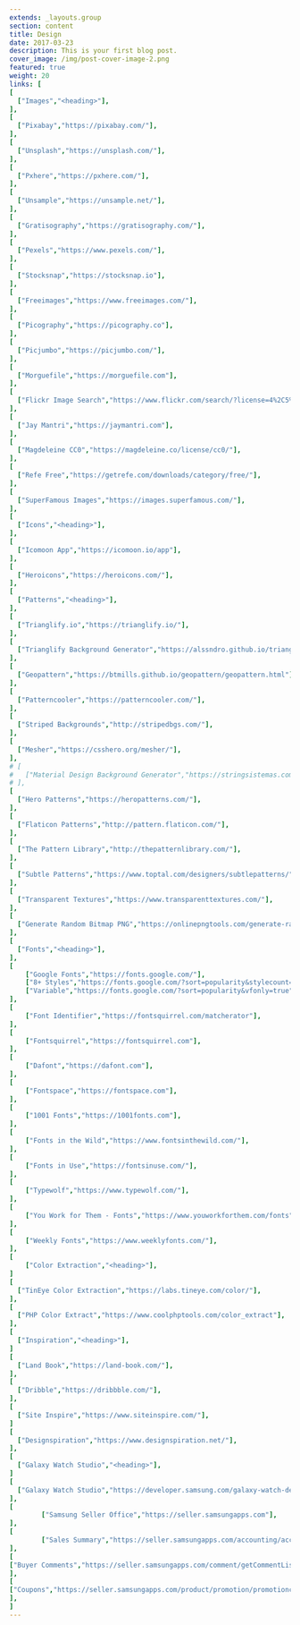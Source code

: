 ```yaml
---
extends: _layouts.group
section: content
title: Design
date: 2017-03-23
description: This is your first blog post.
cover_image: /img/post-cover-image-2.png
featured: true
weight: 20
links: [
[
  ["Images","<heading>"],
],
[
  ["Pixabay","https://pixabay.com/"],
],
[
  ["Unsplash","https://unsplash.com/"],
],
[
  ["Pxhere","https://pxhere.com/"],
],
[
  ["Unsample","https://unsample.net/"],
],
[
  ["Gratisography","https://gratisography.com/"],
],
[
  ["Pexels","https://www.pexels.com/"],
],
[
  ["Stocksnap","https://stocksnap.io"],
],
[
  ["Freeimages","https://www.freeimages.com/"],
],
[
  ["Picography","https://picography.co"],
],
[
  ["Picjumbo","https://picjumbo.com/"],
],
[
  ["Morguefile","https://morguefile.com"],
],
[
  ["Flickr Image Search","https://www.flickr.com/search/?license=4%2C5%2C6%2C9%2C10&advanced=1&dimension_search_mode=min&height=1024&width=1024&media=photos&text="],
],
[
  ["Jay Mantri","https://jaymantri.com"],
],
[
  ["Magdeleine CC0","https://magdeleine.co/license/cc0/"],
],
[
  ["Refe Free","https://getrefe.com/downloads/category/free/"],
],
[
  ["SuperFamous Images","https://images.superfamous.com/"],
],
[
  ["Icons","<heading>"],
],
[
  ["Icomoon App","https://icomoon.io/app"],
],
[
  ["Heroicons","https://heroicons.com/"],
],
[
  ["Patterns","<heading>"],
],
[
  ["Trianglify.io","https://trianglify.io/"],
],
[
  ["Trianglify Background Generator","https://alssndro.github.io/trianglify-background-generator/"],
],
[
  ["Geopattern","https://btmills.github.io/geopattern/geopattern.html"],
],
[
  ["Patterncooler","https://patterncooler.com/"],
],
[
  ["Striped Backgrounds","http://stripedbgs.com/"],
],
[
  ["Mesher","https://csshero.org/mesher/"],
],
# [
#   ["Material Design Background Generator","https://stringsistemas.com/materialgenerator.html"],
# ],
[
  ["Hero Patterns","https://heropatterns.com/"],
],
[
  ["Flaticon Patterns","http://pattern.flaticon.com/"],
],
[
  ["The Pattern Library","http://thepatternlibrary.com/"],
],
[
  ["Subtle Patterns","https://www.toptal.com/designers/subtlepatterns/"],
],
[
  ["Transparent Textures","https://www.transparenttextures.com/"],
],
[
  ["Generate Random Bitmap PNG","https://onlinepngtools.com/generate-random-png"],
],
[
  ["Fonts","<heading>"],
],
[
    ["Google Fonts","https://fonts.google.com/"],
    ["8+ Styles","https://fonts.google.com/?sort=popularity&stylecount=8"],
    ["Variable","https://fonts.google.com/?sort=popularity&vfonly=true"],
],
[
    ["Font Identifier","https://fontsquirrel.com/matcherator"],
],
[
    ["Fontsquirrel","https://fontsquirrel.com"],
],
[
    ["Dafont","https://dafont.com"],
],
[
    ["Fontspace","https://fontspace.com"],
],
[
    ["1001 Fonts","https://1001fonts.com"],
],
[
    ["Fonts in the Wild","https://www.fontsinthewild.com/"],
],
[
    ["Fonts in Use","https://fontsinuse.com/"],
],
[
    ["Typewolf","https://www.typewolf.com/"],
],
[
    ["You Work for Them - Fonts","https://www.youworkforthem.com/fonts"],
],
[
    ["Weekly Fonts","https://www.weeklyfonts.com/"],
],
[
    ["Color Extraction","<heading>"],
]
[
  ["TinEye Color Extraction","https://labs.tineye.com/color/"],
],
[
  ["PHP Color Extract","https://www.coolphptools.com/color_extract"],
],
[
  ["Inspiration","<heading>"],
]
[
  ["Land Book","https://land-book.com/"],
],
[
  ["Dribble","https://dribbble.com/"],
],
[
  ["Site Inspire","https://www.siteinspire.com/"],
]
[
  ["Designspiration","https://www.designspiration.net/"],
],
[
  ["Galaxy Watch Studio","<heading>"],
]
[
  ["Galaxy Watch Studio","https://developer.samsung.com/galaxy-watch-design/studio/overview.html"],
],
[
        ["Samsung Seller Office","https://seller.samsungapps.com"],
],
[
        ["Sales Summary","https://seller.samsungapps.com/accounting/accountingList.as"],
],
[
["Buyer Comments","https://seller.samsungapps.com/comment/getCommentList.as"],
],
[
["Coupons","https://seller.samsungapps.com/product/promotion/promotioncoupon.as"],
],
]
---
```


